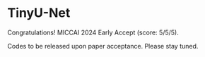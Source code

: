 # TinyU-Net

Congratulations! MICCAI 2024 Early Accept (score: 5/5/5).
 
Codes to be released upon paper acceptance. Please stay tuned.
